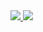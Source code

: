 <a href="https://itnote-for-me.tistory.com/" target="_blank">
<img src="https://img.shields.io/badge/tistory-white?style=flat&logo=Tistory&logoColor=black"/>
  
<img src="https://capsule-render.vercel.app/api?type=Waving&color=0:2F80ED,100:56CCF2&height=220&section=header&text=mokjak's%20Github&fontSize=90&animation=scaleIn" />
  
<!--
**mokjakA/mokjakA** is a ✨ _special_ ✨ repository because its `README.md` (this file) appears on your GitHub profile.

Here are some ideas to get you started:

- 🔭 I’m currently working on ...
- 🌱 I’m currently learning ...
- 👯 I’m looking to collaborate on ...
- 🤔 I’m looking for help with ...
- 💬 Ask me about ...
- 📫 How to reach me: ...
- 😄 Pronouns: ...
- ⚡ Fun fact: ...
-->

